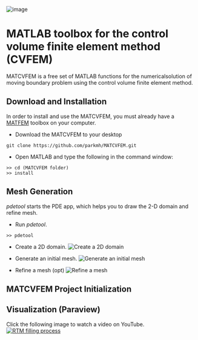![image](https://github.com/mike-matveev/MATCVFEM/assets/5619766/43c3f1d2-af7b-4c43-8734-f42151c13352)

# MATLAB toolbox for the control volume finite element method (CVFEM)
MATCVFEM is a free set of MATLAB functions for the numericalsolution of moving boundary problem using the control volume finite element method.
## Download and Installation
In order to install and use the MATCVFEM, you must already have a [MATFEM](https://github.com/parkmh/MATFEM) toolbox on your computer.

* Download the MATCVFEM to your desktop
```
git clone https://github.com/parkmh/MATCVFEM.git
```

* Open MATLAB and type the following in the command window:
```
>> cd (MATCVFEM folder)
>> install
```

## Mesh Generation
*pdetool* starts the PDE app, which helps you to draw the 2-D domain and refine mesh.

* Run *pdetool*.
```
>> pdetool
```

* Create a 2D domain.
![Create a 2D domain](https://github.com/parkmh/MATCVFEM/blob/master/figures/domain.jpg)

* Generate an initial mesh.
![Generate an initial mesh](https://github.com/parkmh/MATCVFEM/blob/master/figures/mesh.jpg)

* Refine a mesh (opt)
![Refine a mesh](https://github.com/parkmh/MATCVFEM/blob/master/figures/refine.jpg)

## MATCVFEM Project Initialization

## Visualization (Paraview)
Click the following image to watch a video on YouTube.
[![RTM filling process](https://github.com/parkmh/MATCVFEM/blob/master/figures/rtm_filling.png)](https://www.youtube.com/watch?v=tRP03DLsxYA)
